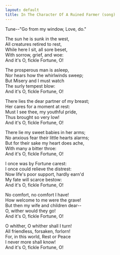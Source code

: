 ```yaml
---  
layout: default  
title: In The Character Of A Ruined Farmer (song)  
---  
```

  
Tune--"Go from my window, Love, do."  
  
  
The sun he is sunk in the west,  
All creatures retired to rest,  
While here I sit, all sore beset,  
With sorrow, grief, and woe:  
And it's O, fickle Fortune, O!  
  
The prosperous man is asleep,  
Nor hears how the whirlwinds sweep;  
But Misery and I must watch  
The surly tempest blow:  
And it's O, fickle Fortune, O!  
  
There lies the dear partner of my breast;  
Her cares for a moment at rest:  
Must I see thee, my youthful pride,  
Thus brought so very low!  
And it's O, fickle Fortune, O!  
  
There lie my sweet babies in her arms;  
No anxious fear their little hearts alarms;  
But for their sake my heart does ache,  
With many a bitter throe:  
And it's O, fickle Fortune, O!  
  
I once was by Fortune carest:  
I once could relieve the distrest:  
Now life's poor support, hardly earn'd  
My fate will scarce bestow:  
And it's O, fickle Fortune, O!  
  
No comfort, no comfort I have!  
How welcome to me were the grave!  
But then my wife and children dear--  
O, wither would they go!  
And it's O, fickle Fortune, O!  
  
O whither, O whither shall I turn!  
All friendless, forsaken, forlorn!  
For, in this world, Rest or Peace  
I never more shall know!  
And it's O, fickle Fortune, O!